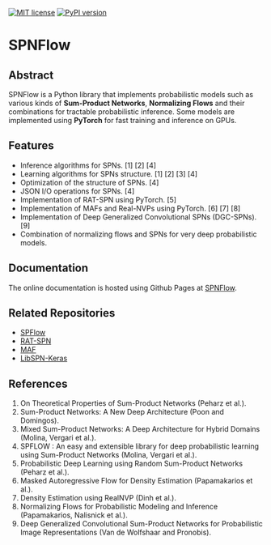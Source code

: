 [![MIT license](https://img.shields.io/badge/License-MIT-blue.svg)](https://lbesson.mit-license.org/)
[![PyPI version](https://badge.fury.io/py/spnflow.svg)](https://badge.fury.io/py/spnflow)

# SPNFlow

## Abstract
SPNFlow is a Python library that implements probabilistic models such as various kinds of **Sum-Product Networks**,
**Normalizing Flows** and their combinations for tractable probabilistic inference.
Some models are implemented using **PyTorch** for fast training and inference on GPUs.

## Features
- Inference algorithms for SPNs. [1] [2] [4]
- Learning algorithms for SPNs structure. [1] [2] [3] [4]
- Optimization of the structure of SPNs. [4]
- JSON I/O operations for SPNs. [4]
- Implementation of RAT-SPN using PyTorch. [5]
- Implementation of MAFs and Real-NVPs using PyTorch. [6] [7] [8]
- Implementation of Deep Generalized Convolutional SPNs (DGC-SPNs). [9]
- Combination of normalizing flows and SPNs for very deep probabilistic models.

## Documentation
The online documentation is hosted using Github Pages at [SPNFlow](https://loreloc.github.io/spnflow/).

## Related Repositories
- [SPFlow](https://github.com/SPFlow/SPFlow)
- [RAT-SPN](https://github.com/cambridge-mlg/RAT-SPN)
- [MAF](https://github.com/gpapamak/maf)
- [LibSPN-Keras](https://github.com/pronobis/libspn-keras)

## References
1. On Theoretical Properties of Sum-Product Networks (Peharz et al.).
2. Sum-Product Networks: A New Deep Architecture (Poon and Domingos).
3. Mixed Sum-Product Networks: A Deep Architecture for Hybrid Domains (Molina, Vergari et al.).
4. SPFLOW : An easy and extensible library for deep probabilistic learning using Sum-Product Networks (Molina, Vergari et al.).
5. Probabilistic Deep Learning using Random Sum-Product Networks (Peharz et al.).
6. Masked Autoregressive Flow for Density Estimation (Papamakarios et al.).
7. Density Estimation using RealNVP (Dinh et al.).
8. Normalizing Flows for Probabilistic Modeling and Inference (Papamakarios, Nalisnick et al.).
9. Deep Generalized Convolutional Sum-Product Networks for Probabilistic Image Representations (Van de Wolfshaar and Pronobis).
